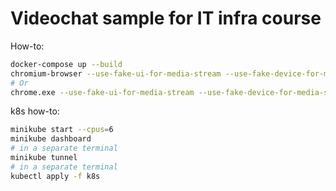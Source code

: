 # Videochat sample for IT infra course

How-to:
```bash
docker-compose up --build
chromium-browser --use-fake-ui-for-media-stream --use-fake-device-for-media-stream
# Or
chrome.exe --use-fake-ui-for-media-stream --use-fake-device-for-media-stream
```

k8s how-to:
```bash
minikube start --cpus=6
minikube dashboard
# in a separate terminal
minikube tunnel
# in a separate terminal
kubectl apply -f k8s
```
